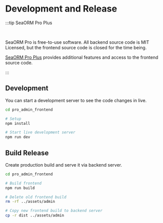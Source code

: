 # Development and Release

:::tip SeaORM Pro Plus

<br/>

SeaORM Pro is free-to-use software. All backend source code is MIT Licensed, but the frontend source code is closed for the time being.

[SeaORM Pro Plus](https://github.com/SeaQL/sea-orm-pro-plus) provides additional features and access to the frontend source code.

:::

## Development

You can start a development server to see the code changes in live.

```sh
cd pro_admin_frontend

# Setup
npm install

# Start live development server
npm run dev
```

## Build Release

Create production build and serve it via backend server.

```sh
cd pro_admin_frontend

# Build frontend
npm run build

# Delete old frontend build
rm -rf ../assets/admin

# Copy new frontend build to backend server
cp -r dist ../assets/admin
```

